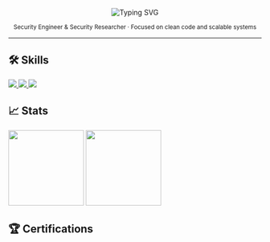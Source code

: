 <!-- Minimalist GitHub README -->

<p align="center">
  <img src="https://readme-typing-svg.herokuapp.com?font=Fira+Code&size=24&pause=1000&color=FFFFFF&center=true&vCenter=true&width=435&lines=Hi+there,+I'm+Richard;Security+Engineer;Welcome+to+my+GitHub!" alt="Typing SVG" />
</p>

<p align="center">
  <sub>Security Engineer & Security Researcher · Focused on clean code and scalable systems </sub>
</p>

---

## 🛠️ Skills 
  <a href="https://skillicons.dev">
    <img src="https://skillicons.dev/icons?i=js,ts,go,kotlin,azure,aws,docker,kubernetes,jenkins,nodejs,postgresql" />
    <img src="https://skillicons.dev/icons?i=react,vuejs,tailwind,sass,vite,gulp,bun,deno,vercel,supabase,postman" />
     <img src="https://skillicons.dev/icons?i=npm,bootstrap,svg,bash,gradle,html,css,babel,linux,idea,figma" />
  </a>

## 📈 Stats
  <div align="left">
  <img src="https://github-readme-stats.vercel.app/api?username=Vyzer9&show_icons=true&theme=tokyonight&hide=issues" height="150"/>
  <img src="https://github-readme-stats.vercel.app/api/top-langs/?username=Vyzer9&layout=compact&theme=tokyonight" height="150"/>
  </div>

## 🏆 Certifications

